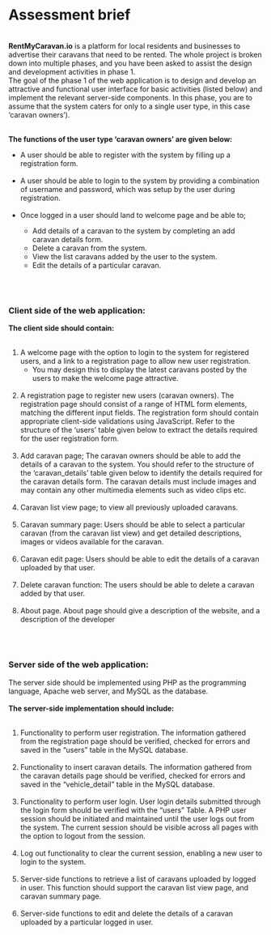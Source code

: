 <h1>Assessment brief</h1><br>
<b>RentMyCaravan.io</b> is a platform for local residents and businesses to advertise their caravans that need
to be rented. The whole project is broken down into multiple phases, and you have been asked to assist
the design and development activities in phase 1.<br>
The goal of the phase 1 of the web application is to design and develop an attractive and functional user
interface for basic activities (listed below) and implement the relevant server-side components. In this
phase, you are to assume that the system caters for only to a single user type, in this case ‘caravan
owners’).<br><br>

<b>The functions of the user type ‘caravan owners’ are given below:</b>
<br><ul><li>A user should be able to register with the system by filling up a registration form.</li>
<br><li>A user should be able to login to the system by providing a combination of username and password,
which was setup by the user during registration.</li>
<br><li>Once logged in a user should land to welcome page and be able to;
<ul><li>Add details of a caravan to the system by completing an add caravan details form.</li>
<li>Delete a caravan from the system.</li>
<li>View the list caravans added by the user to the system.</li>
<li>Edit the details of a particular caravan.</li></ul></li></ul><br><br>


<h3>Client side of the web application:</h3>
<b>The client side should contain:</b>
<br><br><ol><li>A welcome page with the option to login to the system for registered users, and a link to a
registration page to allow new user registration.
<br><ul><li>You may design this to display the latest caravans posted by the users to make the
welcome page attractive.</li></ul></li>
<br><li>A registration page to register new users (caravan owners). The registration page should
consist of a range of HTML form elements, matching the different input fields.
The registration form should contain appropriate client-side validations using JavaScript. Refer
to the structure of the ‘users’ table given below to extract the details required for the user
registration form.</li>
<br><li>Add caravan page; The caravan owners should be able to add the details of a caravan to the
system. You should refer to the structure of the ‘caravan_details’ table given below to identify the
details required for the caravan details form. The caravan details must include images and may
contain any other multimedia elements such as video clips etc.</li>
<br><li>Caravan list view page; to view all previously uploaded caravans.</li>
<br><li>Caravan summary page: Users should be able to select a particular caravan (from the caravan
list view) and get detailed descriptions, images or videos available for the caravan.</li>
<br><li>Caravan edit page: Users should be able to edit the details of a caravan uploaded by that user.</li>
<br><li>Delete caravan function: The users should be able to delete a caravan added by that user.</li>
<br><li>About page. About page should give a description of the website, and a description of the
developer</li></ol>


<br><br><h3>Server side of the web application:</h3>
The server side should be implemented using PHP as the programming language, Apache web server,
and MySQL as the database.
<br><br>
<b>The server-side implementation should include:</b>
<ol>
<br><li>Functionality to perform user registration. The information gathered from the registration page
should be verified, checked for errors and saved in the “users” table in the MySQL database.</li>
<br><li>Functionality to insert caravan details. The information gathered from the caravan details page
should be verified, checked for errors and saved in the “vehicle_detail” table in the MySQL
database.</li>
<br><li>Functionality to perform user login. User login details submitted through the login form should
be verified with the “users” Table. A PHP user session should be initiated and maintained until
the user logs out from the system. The current session should be visible across all pages with
the option to logout from the session.</li>
<br><li>Log out functionality to clear the current session, enabling a new user to login to the system.</li>
<br><li>Server-side functions to retrieve a list of caravans uploaded by logged in user. This function
should support the caravan list view page, and caravan summary page.</li>
<br><li>Server-side functions to edit and delete the details of a caravan uploaded by a particular logged
in user.</li></ol>
